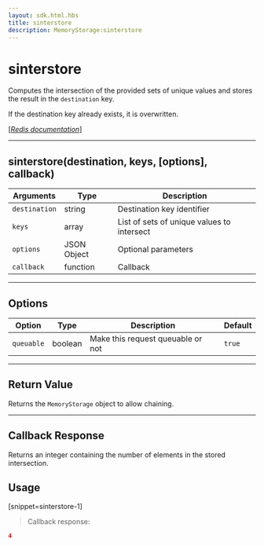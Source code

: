 ```yaml
---
layout: sdk.html.hbs
title: sinterstore
description: MemoryStorage:sinterstore
---
```

  

# sinterstore
Computes the intersection of the provided sets of unique values and stores the result in the `destination` key.

If the destination key already exists, it is overwritten.

[[_Redis documentation_]](https://redis.io/commands/sinterstore)

---

## sinterstore(destination, keys, [options], callback)

| Arguments | Type | Description |
|---------------|---------|----------------------------------------|
| `destination` | string | Destination key identifier |
| `keys` | array | List of sets of unique values to intersect |
| `options` | JSON Object | Optional parameters |
| `callback` | function | Callback |

---

## Options

| Option | Type | Description | Default |
|---------------|---------|----------------------------------------|---------|
| `queuable` | boolean | Make this request queuable or not  | `true` |
---

## Return Value

Returns the `MemoryStorage` object to allow chaining.

---

## Callback Response

Returns an integer containing the number of elements in the stored intersection.

## Usage

[snippet=sinterstore-1]
> Callback response:

```json
4
```
